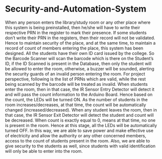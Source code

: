 # Security-and-Automation-System

When any person enters the library/study room or any other place where this system is being 
preinstalled, then he/she will have to write their respective PRN in the register to mark their presence. If 
some students don’t write their PRN in the registers, then their record will not be validated. 
 Hence to maintain security of the place, and at the same time, to maintain a record of count of 
members entering the place, this system has been designed. 
 All the students have their own ID card issued by the college. So the Barcode Scanner will scan the 
barcode which is there on the Student’s ID, if the ID Scanned is present in the Database, then only the 
student will be allowed to enter the room, otherwise, a buzzer will be sounded, alerting the security 
guards of an invalid person entering the room. For project perspective, following is the list of PRNs 
which are valid, while the rest being scanned by the barcode will be treated as invalid.
When students enter the room, then in that case, the IR Sensor Entry Detector will detect it and 
will pass the count information to the Arduino Board. Hence based on the count, the LEDs will be turned 
ON. As the number of students in the room increases/decreases, at that time, the count will be 
automatically changed (increased/decreased). 
When any student leaves the room, then in that case, the IR Sensor Exit Detector will detect the 
student and count will be decreased. When count is exactly equal to 0, means at that time, no one is 
present in the room. Hence at this stage, all the LEDs will be automatically turned OFF.
In this way, we are able to save power and make effective use of electricity and allow the authority 
or any other concerned members, access to the count of students present in the room. Also, we are able to 
give security to the students as well, since students with valid identification will only be able to enter into 
the room. 
